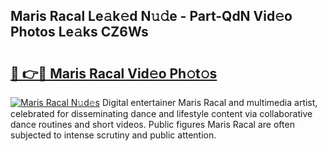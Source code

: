 ## Maris Racal Le𝚊k𝚎d N𝚞𝚍e - Part-QdN Vid𝚎o Photos Le𝚊ks CZ6Ws

# <h2><a href="http://fbfvv2q.evod.top/?m=Maris+Racal">🔗 👉🔴 Maris Racal Vid𝚎o Ph𝚘t𝚘s</a></h2>

[![Maris Racal N𝚞d𝚎s](https://i.imgur.com/8V9OHl7.gif)](http://fbfvv2q.evod.top/?m=Maris+Racal)
Digital entertainer Maris Racal and multimedia artist, celebrated for disseminating dance and lifestyle content via collaborative dance routines and short videos. Public figures Maris Racal are often subjected to intense scrutiny and public attention. 
